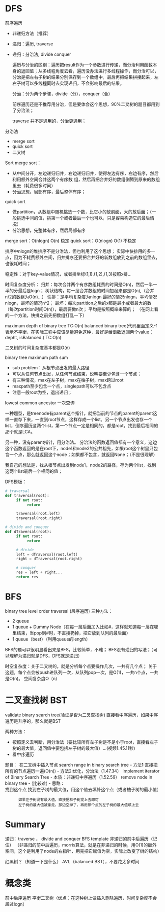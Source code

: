 # DFS

前序遍历
- 非递归方法（推荐）
- 递归：遍历, traverse
- 递归：分治法, divide conquer

    遍历与分治的区别：遍历把result作为一个参数进行传递，而分治利用函数本身的返回值；从多线程角度去看，遍历没办法进行多线程操作，而分治可以，分治是把左右子树的结果分别保存到一个数组中，最后再把结果拼接起来，左右子树可以多线程同时去实现递归，不会影响最后的结果。

    分治：分为两个步骤，divide（分），conquer（合）

    前序遍历还是不推荐用分治，但是要体会这个思想，90%二叉树的题目都用到了分治法；

    traverse 并不是通用的，分治更通用；

分治法
- merge sort
- quick sort
- 二叉树

Sort
merge sort：
- 从中间分开，左边递归归并，右边递归归并，使得左边有序，右边有序，然后利用额外空间合并这两个有序数  组，然后再把合并好的数组倒腾到原来的数组里去（耗费很多时间）
- 分治思想，局部有序，最后整体有序；

quick sort
- 做partition，从数组中随机挑选一个数，比它小的放前面，大的放后面；（一般挑选中间的值，挑第一个或者最后一个也可以，只是容易构造它的最后情况）
- 分治思想，先整体有序，然后局部有序

merge sort：O(nlogn)  O(n)  稳定
quick sort：O(nlogn)  O(1)  不稳定

排序中nlogn的堆排序不是分治法，但也利用了这个思想；
实际中快排用的多一点，因为不耗费额外空间，归并排序还要把合并好的新数组放到之前的数组里去，也很耗时间；

稳定性：对于key-value情况，或者排坐标(1,1),(1,2),(1,3)按照x排...

时间复杂度分析：
归并：每次合并两个有序数组耗费的时间是O(n)，然后一半一半的分最后是logn；
     树状结构，每一层合并数组的时间加起来都是O(n),（合并n/2的数组为O(n)...）
快排：是平均复杂度为nlogn
     最好的情况nlogn，平均情况nlogn，最坏的情况n^2；
     最坏：每次partition之后的x都是最小或者最大的数（每次partition时间O(n)），最后要做n次；
     平均是按照概率来算的；
     （在网上看的一个方法，快排之前先把数组打乱一下） 


maximum depth of binary tree    TC:O(n)
balanced binary tree(代码里面定义-1表示不平衡，在实际工程中应该尽量避免这种，最好是给函数返回两个value：depht, isBalanced.)       TC:O(n)

二叉树的时间复杂度基本都是O(n)

binary tree maximum path sum
- sub problem：从根节点出发的最大路径
- 可以从任何节点出发，从任何节点结束，说明要至少包含一个节点；
- 有三种情况，max在左子树，max在柚子树，max跨过root
- maxpath至少包含一个点，singlepath可以不包含点
- 注意一般root为空，退出递归；


lowest common ancestor
一次查询

一种题型，是treenode有parent这个指针，就把当前的节点的parent的parent这样一直存下来，一直到root节点，这样存成一个list，另一个节点出发也存一个list，倒序遍历这两个list，第一个节点一定是相同的，都是root，找到最后相同的那个就是LCA。

另一种，没有parent指针，用分治法。
分治法的函数返回值都有一个意义，这边这个函数返回的是在root下，node1和node2的公共祖先，如果root这个树里只包含一个点，那么就返回这个node；如果都不包含，就返回None；（不是很理解）

我自己的想法是，找从根节点出发到node1，node2的路径，存为两个list，找到这两个list最后一个相同的值；


DFS模板：
``` python
# traversal
def traversal(root):
     if not root:
          return 

     traversal(root.left)
     traversal(root.right)

# divide and conquer
def dTraversal(root):
     if not root:
          return 

     # divide
     left = dTraversal(root.left)
     right = dTraversal(root.right)

     # conquer
     res = left + right... 
     return res
```


# BFS

binary tree level order traversal
(层序遍历)
三种方法：
- 2 queue
- 1 queue + Dummy Node（在每一层后面加入比如#，这样就知道每一层在哪里结束，当pop到#时，不直接扔掉，把它放到队列的最后面）
- 1 queue（best）（利用queue的length）

BFS的题可以很明显看出来是BFS，比较简单，不难；
BFS没有递归的写法；（可以理解为递归就是DFS，DFS就是递归）

时空复杂度：关于二叉树的，就是分析每个点要操作几次，一共有几个点；
关于这题，每个点会被push进队列一次，从队列pop一次，是O(1)，一共n个点，一共是O(n)。
空间复杂度O（n）


# 二叉查找树 BST

validate binary search tree(验证是否为二叉查找树)
直接看中序遍历，如果中序遍历是升序的，那么就是BST

两种方法：
- 按照定义去判断，用分治法（要比较所有左子树是不是小于root，直接看左子树的最大值，返回值中要包括左子树的最大值）...(视频1.45.11秒)
- 看中序遍历

题目：
在二叉树中插入节点
search range in binary search tree
     - 方法1:直接把所有的节点遍历一遍(O(n))
     - 方法2:优化，分治法（1.47.34）
implement iterator of Binary Search Tree
     - 本质：非递归中序遍历（1.52.56）
remove node in binary tree
     - (比较难)
     - 思路：  
          找到这个点
          找到左子树的最大值，用这个值去填补这个点（或者柚子树的最小值）

          如果左子树没有最大值，直接把柚子树提上去即可
          左子树的最大值被拿走，那边空掉了，再用那个点的左子树的最大值填上去



# Summary

递归：traverse ， divide and conquer
BFS template
非递归的前中后遍历（记住）
（非递归的前中后遍历，morris算法，就是在非递归的时候，用O(1)的额外空间，这个是利用了node的右指针，用完把它赋值为空，实际上改变了树的结构）

红黑树？（知道一下是什么）
AVL（balanced BST），不要花太多时间


# 概念类

前中后序遍历
平衡二叉树（优点：在这种树上做插入删除遍历，时间复杂度不会超过logn） 







    
